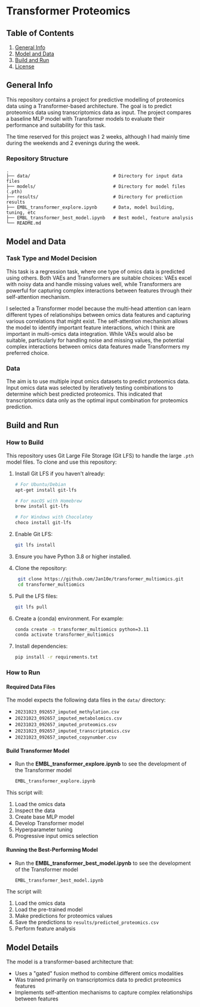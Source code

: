 <!--
-*- coding: utf-8 -*-

 Author: Jantine Broek <jantine.broek@simmons-simmons.com>
 License: MIT
-->

# Transformer Proteomics


## Table of Contents
1. [General Info](#general-info)
2. [Model and Data](#model-and-data)
3. [Build and Run](#build-and-run)
4. [License](#license)



<a name="general-info"></a>
## General Info

This repository contains a project for predictive modelling of proteomics data using a Transformer-based architecture. The goal is to predict proteomics data using transcriptomics data as input. The project compares a baseline MLP model with Transformer models to evaluate their performance and suitability for this task.

The time reserved for this project was 2 weeks, although I had mainly time during the weekends and 2 evenings during the week.


### Repository Structure

```
.
├── data/                               # Directory for input data files
├── models/                             # Directory for model files (.pth)
├── results/                            # Directory for prediction results
├── EMBL_transformer_explore.ipynb      # Data, model building, tuning, etc
├── EMBL_transformer_best_model.ipynb   # Best model, feature analysis
└── README.md                           
```


<a name="model-and-data"></a>
## Model and Data

### Task Type and Model Decision
This task is a regression task, where one type of omics data is predicted using others. Both VAEs and Transformers are suitable choices: VAEs excel with noisy data and handle missing values well, while Transformers are powerful for capturing complex interactions between features through their self-attention mechanism.

I selected a Transformer model because the multi-head attention can learn different types of relationships between omics data features and capturing various correlations that might exist. The self-attention mechanism allows the model to identify important feature interactions, which I think are important in multi-omics data integration. While VAEs would also be suitable, particularly for handling noise and missing values, the potential complex interactions between omics data features made Transformers my preferred choice.

### Data
The aim is to use multiple input omics datasets to predict proteomics data. Input omics data was selected by iteratively testing combinations to determine which best predicted proteomics. This indicated that transcriptomics data only as the optimal input combination for proteomics prediction.



<a name="build-and-run"></a>
## Build and Run

### How to Build

This repository uses Git Large File Storage (Git LFS) to handle the large `.pth` model files. To clone and use this repository:

1. Install Git LFS if you haven't already:
   ```bash
   # For Ubuntu/Debian
   apt-get install git-lfs

   # For macOS with Homebrew
   brew install git-lfs

   # For Windows with Chocolatey
   choco install git-lfs
   ```

2. Enable Git LFS:
   ```bash
   git lfs install
   ```

3. Ensure you have Python 3.8 or higher installed.
4. Clone the repository:
   ```bash
    git clone https://github.com/Jan10e/transformer_multiomics.git
    cd transformer_multiomics
   ```

5. Pull the LFS files:
   ```bash
   git lfs pull
   ```

6. Create a (conda) environment. For example:

    ```bash
    conda create -n transformer_multiomics python=3.11
    conda activate transformer_multiomics
    ```

7. Install dependencies:

    ```bash
    pip install -r requirements.txt
    ```

### How to Run

#### Required Data Files

The model expects the following data files in the `data/` directory:

- `20231023_092657_imputed_methylation.csv`
- `20231023_092657_imputed_metabolomics.csv`
- `20231023_092657_imputed_proteomics.csv`
- `20231023_092657_imputed_transcriptomics.csv`
- `20231023_092657_imputed_copynumber.csv`

#### Build Transformer Model

-  Run the **EMBL_transformer_explore.ipynb** to see the development of the Transformer model 
    ```bash
    EMBL_transformer_explore.ipynb
    ```

This script will:
1. Load the omics data
2. Inspect the data
3. Create base MLP model
4. Develop Transformer model
5. Hyperparameter tuning
6. Progressive input omics selection


#### Running the Best-Performing Model

-  Run the **EMBL_transformer_best_model.ipynb** to see the development of the Transformer model 
    ```bash
    EMBL_transformer_best_model.ipynb
    ```
The script will:
1. Load the omics data
2. Load the pre-trained model
3. Make predictions for proteomics values
4. Save the predictions to `results/predicted_proteomics.csv`
5. Perform feature analysis



## Model Details

The model is a transformer-based architecture that:
- Uses a "gated" fusion method to combine different omics modalities
- Was trained primarily on transcriptomics data to predict proteomics features
- Implements self-attention mechanisms to capture complex relationships between features